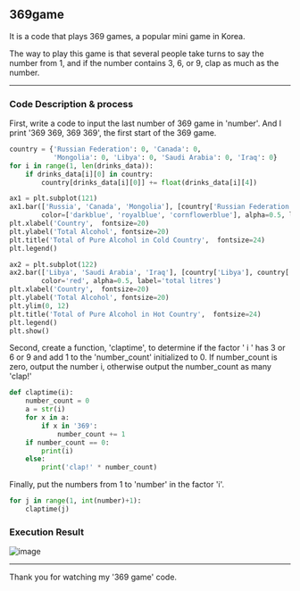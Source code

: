## 369game
It is a code that plays 369 games, a popular mini game in Korea.

The way to play this game is that several people take turns to say the number from 1, and if the number contains 3, 6, or 9, clap as much as the number.

---
### Code Description & process
First, write a code to input the last number of 369 game in 'number'. And I print '369 369, 369 369', the first start of the 369 game.
``` python
country = {'Russian Federation': 0, 'Canada': 0,
           'Mongolia': 0, 'Libya': 0, 'Saudi Arabia': 0, 'Iraq': 0}
for i in range(1, len(drinks_data)):
    if drinks_data[i][0] in country:
        country[drinks_data[i][0]] += float(drinks_data[i][4])

ax1 = plt.subplot(121)
ax1.bar(['Russia', 'Canada', 'Mongolia'], [country['Russian Federation'], country['Canada'], country['Mongolia']],
        color=['darkblue', 'royalblue', 'cornflowerblue'], alpha=0.5, label='total litres')
plt.xlabel('Country',  fontsize=20)
plt.ylabel('Total Alcohol', fontsize=20)
plt.title('Total of Pure Alcohol in Cold Country',  fontsize=24)
plt.legend()

ax2 = plt.subplot(122)
ax2.bar(['Libya', 'Saudi Arabia', 'Iraq'], [country['Libya'], country['Saudi Arabia'], country['Iraq']],
        color='red', alpha=0.5, label='total litres')
plt.xlabel('Country',  fontsize=20)
plt.ylabel('Total Alcohol', fontsize=20)
plt.ylim(0, 12)
plt.title('Total of Pure Alcohol in Hot Country',  fontsize=24)
plt.legend()
plt.show()
```
Second, create a function, 'claptime', to determine if the factor ' i '  has 3 or 6 or 9 and add 1 to the 'number_count' initialized to 0. 
If number_count is zero, output the number i, otherwise output the number_count as many 'clap!'
``` python
def claptime(i):
    number_count = 0
    a = str(i)
    for x in a:
        if x in '369':
            number_count += 1
    if number_count == 0:
        print(i)
    else:
        print('clap!' * number_count)
```
Finally, put the numbers from 1 to 'number' in the factor 'i'.
``` python
for j in range(1, int(number)+1):
    claptime(j)
```
### Execution Result

![image](https://user-images.githubusercontent.com/79324847/109376449-da5a1200-7907-11eb-81b9-e57d8a5c6c3a.png)

---

Thank you for watching my '369 game' code.
